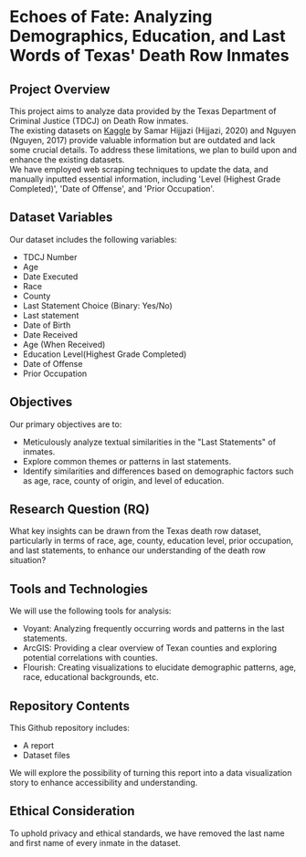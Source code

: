 # Echoes of Fate: Analyzing Demographics, Education, and Last Words of Texas' Death Row Inmates

## Project Overview

This project aims to analyze data provided by the Texas Department of Criminal Justice (TDCJ) on Death Row inmates.   
The existing datasets on [Kaggle](https://www.kaggle.com/datasets/samerhijjazi/death-row-inmates-last-statements-texas-2020/data) by Samar Hijjazi (Hijjazi, 2020) and Nguyen (Nguyen, 2017) provide valuable information but are outdated and lack some crucial details. To address these limitations, we plan to build upon and enhance the existing datasets.  
We have employed web scraping techniques to update the data, and manually inputted essential information, including 'Level (Highest Grade Completed)', 'Date of Offense', and 'Prior Occupation'.

## Dataset Variables

Our dataset includes the following variables:  
- TDCJ Number
- Age  
- Date Executed
- Race
- County
- Last Statement Choice (Binary: Yes/No)
- Last statement
- Date of Birth
- Date Received
- Age (When Received)
- Education Level(Highest Grade Completed)
- Date of Offense
- Prior Occupation  

## Objectives

Our primary objectives are to:  

- Meticulously analyze textual similarities in the "Last Statements" of inmates.  
- Explore common themes or patterns in last statements.  
- Identify similarities and differences based on demographic factors such as age, race, county of origin, and level of education.  
## Research Question (RQ)

What key insights can be drawn from the Texas death row dataset, particularly in terms of race, age, county, education level, prior occupation, and last statements, to enhance our understanding of the death row situation?

## Tools and Technologies

We will use the following tools for analysis:

- Voyant: Analyzing frequently occurring words and patterns in the last statements.  
- ArcGIS: Providing a clear overview of Texan counties and exploring potential correlations with counties.
- Flourish:  Creating visualizations to elucidate demographic patterns, age, race, educational backgrounds, etc.
## Repository Contents

This Github repository includes:

- A report 
- Dataset files

We will explore the possibility of turning this report into a data visualization story to enhance accessibility and understanding.

## Ethical Consideration
To uphold privacy and ethical standards, we have removed the last name and first name of every inmate in the dataset.
